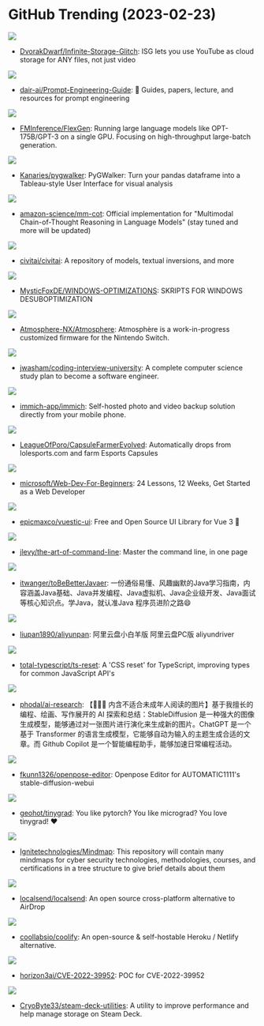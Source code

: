 # GitHub Trending (2023-02-23)

![](https://img.shields.io/badge/Rust-New%201-green?style=flat-square&logo=appveyor)
- [DvorakDwarf/Infinite-Storage-Glitch](https://github.com/DvorakDwarf/Infinite-Storage-Glitch): ISG lets you use YouTube as cloud storage for ANY files, not just video

![](https://img.shields.io/badge/Jupyter%20Notebook-New%201-green?style=flat-square&logo=appveyor)
- [dair-ai/Prompt-Engineering-Guide](https://github.com/dair-ai/Prompt-Engineering-Guide): 🐙 Guides, papers, lecture, and resources for prompt engineering

![](https://img.shields.io/badge/Python-New%201-green?style=flat-square&logo=appveyor)
- [FMInference/FlexGen](https://github.com/FMInference/FlexGen): Running large language models like OPT-175B/GPT-3 on a single GPU. Focusing on high-throughput large-batch generation.

![](https://img.shields.io/badge/Jupyter%20Notebook-New%20768-green?style=flat-square&logo=appveyor)
- [Kanaries/pygwalker](https://github.com/Kanaries/pygwalker): PyGWalker: Turn your pandas dataframe into a Tableau-style User Interface for visual analysis

![](https://img.shields.io/badge/Python-New%20339-green?style=flat-square&logo=appveyor)
- [amazon-science/mm-cot](https://github.com/amazon-science/mm-cot): Official implementation for "Multimodal Chain-of-Thought Reasoning in Language Models" (stay tuned and more will be updated)

![](https://img.shields.io/badge/TypeScript-New%2070-green?style=flat-square&logo=appveyor)
- [civitai/civitai](https://github.com/civitai/civitai): A repository of models, textual inversions, and more

![](https://img.shields.io/badge/PowerShell-New%2097-green?style=flat-square&logo=appveyor)
- [MysticFoxDE/WINDOWS-OPTIMIZATIONS](https://github.com/MysticFoxDE/WINDOWS-OPTIMIZATIONS): SKRIPTS FOR WINDOWS DESUBOPTIMIZATION

![](https://img.shields.io/badge/C%2B%2B-New%2033-green?style=flat-square&logo=appveyor)
- [Atmosphere-NX/Atmosphere](https://github.com/Atmosphere-NX/Atmosphere): Atmosphère is a work-in-progress customized firmware for the Nintendo Switch.

![](https://img.shields.io/badge/none-New%20512-green?style=flat-square&logo=appveyor)
- [jwasham/coding-interview-university](https://github.com/jwasham/coding-interview-university): A complete computer science study plan to become a software engineer.

![](https://img.shields.io/badge/Dart-New%2059-green?style=flat-square&logo=appveyor)
- [immich-app/immich](https://github.com/immich-app/immich): Self-hosted photo and video backup solution directly from your mobile phone.

![](https://img.shields.io/badge/Python-New%2027-green?style=flat-square&logo=appveyor)
- [LeagueOfPoro/CapsuleFarmerEvolved](https://github.com/LeagueOfPoro/CapsuleFarmerEvolved): Automatically drops from lolesports.com and farm Esports Capsules

![](https://img.shields.io/badge/JavaScript-New%20290-green?style=flat-square&logo=appveyor)
- [microsoft/Web-Dev-For-Beginners](https://github.com/microsoft/Web-Dev-For-Beginners): 24 Lessons, 12 Weeks, Get Started as a Web Developer

![](https://img.shields.io/badge/Vue-New%2039-green?style=flat-square&logo=appveyor)
- [epicmaxco/vuestic-ui](https://github.com/epicmaxco/vuestic-ui): Free and Open Source UI Library for Vue 3 🤘

![](https://img.shields.io/badge/none-New%20291-green?style=flat-square&logo=appveyor)
- [jlevy/the-art-of-command-line](https://github.com/jlevy/the-art-of-command-line): Master the command line, in one page

![](https://img.shields.io/badge/Java-New%2029-green?style=flat-square&logo=appveyor)
- [itwanger/toBeBetterJavaer](https://github.com/itwanger/toBeBetterJavaer): 一份通俗易懂、风趣幽默的Java学习指南，内容涵盖Java基础、Java并发编程、Java虚拟机、Java企业级开发、Java面试等核心知识点。学Java，就认准Java 程序员进阶之路😄

![](https://img.shields.io/badge/TypeScript-New%20298-green?style=flat-square&logo=appveyor)
- [liupan1890/aliyunpan](https://github.com/liupan1890/aliyunpan): 阿里云盘小白羊版 阿里云盘PC版 aliyundriver

![](https://img.shields.io/badge/TypeScript-New%20758-green?style=flat-square&logo=appveyor)
- [total-typescript/ts-reset](https://github.com/total-typescript/ts-reset): A 'CSS reset' for TypeScript, improving types for common JavaScript API's

![](https://img.shields.io/badge/Jupyter%20Notebook-New%2039-green?style=flat-square&logo=appveyor)
- [phodal/ai-research](https://github.com/phodal/ai-research): 【🔞🔞🔞 内含不适合未成年人阅读的图片】基于我擅长的编程、绘画、写作展开的 AI 探索和总结：StableDiffusion 是一种强大的图像生成模型，能够通过对一张图片进行演化来生成新的图片。ChatGPT 是一个基于 Transformer 的语言生成模型，它能够自动为输入的主题生成合适的文章。而 Github Copilot 是一个智能编程助手，能够加速日常编程活动。

![](https://img.shields.io/badge/Python-New%2094-green?style=flat-square&logo=appveyor)
- [fkunn1326/openpose-editor](https://github.com/fkunn1326/openpose-editor): Openpose Editor for AUTOMATIC1111's stable-diffusion-webui

![](https://img.shields.io/badge/Python-New%2022-green?style=flat-square&logo=appveyor)
- [geohot/tinygrad](https://github.com/geohot/tinygrad): You like pytorch? You like micrograd? You love tinygrad! ❤️

![](https://img.shields.io/badge/none-New%2025-green?style=flat-square&logo=appveyor)
- [Ignitetechnologies/Mindmap](https://github.com/Ignitetechnologies/Mindmap): This repository will contain many mindmaps for cyber security technologies, methodologies, courses, and certifications in a tree structure to give brief details about them

![](https://img.shields.io/badge/Dart-New%20168-green?style=flat-square&logo=appveyor)
- [localsend/localsend](https://github.com/localsend/localsend): An open source cross-platform alternative to AirDrop

![](https://img.shields.io/badge/Svelte-New%2024-green?style=flat-square&logo=appveyor)
- [coollabsio/coolify](https://github.com/coollabsio/coolify): An open-source & self-hostable Heroku / Netlify alternative.

![](https://img.shields.io/badge/Python-New%2033-green?style=flat-square&logo=appveyor)
- [horizon3ai/CVE-2022-39952](https://github.com/horizon3ai/CVE-2022-39952): POC for CVE-2022-39952

![](https://img.shields.io/badge/Go-New%2062-green?style=flat-square&logo=appveyor)
- [CryoByte33/steam-deck-utilities](https://github.com/CryoByte33/steam-deck-utilities): A utility to improve performance and help manage storage on Steam Deck.

